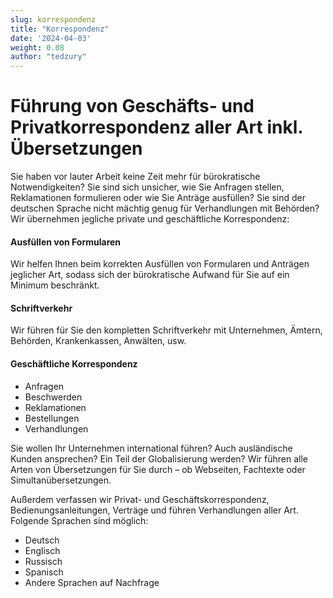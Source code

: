 ```yaml
---
slug: korrespondenz
title: "Korrespondenz"
date: '2024-04-03'
weight: 0.08
author: "tedzury"
---
```


# Führung von Geschäfts- und Privatkorrespondenz aller Art inkl. Übersetzungen

Sie haben vor lauter Arbeit keine Zeit mehr für bürokratische Notwendigkeiten? Sie sind sich unsicher, wie Sie Anfragen stellen, Reklamationen formulieren oder wie Sie Anträge ausfüllen? Sie sind der deutschen Sprache nicht mächtig genug für Verhandlungen mit Behörden? Wir übernehmen jegliche private und geschäftliche Korrespondenz:


#### Ausfüllen von Formularen


Wir helfen Ihnen beim korrekten Ausfüllen von Formularen und Anträgen jeglicher Art, sodass sich der bürokratische Aufwand für Sie auf ein Minimum beschränkt.


#### Schriftverkehr


Wir führen für Sie den kompletten Schriftverkehr mit Unternehmen, Ämtern, Behörden, Krankenkassen, Anwälten, usw.


#### Geschäftliche Korrespondenz

- Anfragen
- Beschwerden
- Reklamationen
- Bestellungen
- Verhandlungen


Sie wollen Ihr Unternehmen international führen? Auch ausländische Kunden ansprechen? Ein Teil der Globalisierung werden? Wir führen alle Arten von Übersetzungen für Sie durch – ob Webseiten, Fachtexte oder Simultanübersetzungen.


Außerdem verfassen wir Privat- und Geschäftskorrespondenz, Bedienungsanleitungen, Verträge und führen Verhandlungen aller Art. Folgende Sprachen sind möglich:


- Deutsch
- Englisch
- Russisch
- Spanisch
- Andere Sprachen auf Nachfrage
